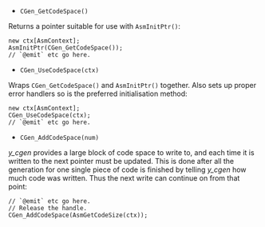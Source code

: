 * `CGen_GetCodeSpace()`

Returns a pointer suitable for use with `AsmInitPtr()`:

```pawn
new ctx[AsmContext];
AsmInitPtr(CGen_GetCodeSpace());
// `@emit` etc go here.
```

* `CGen_UseCodeSpace(ctx)`

Wraps `CGen_GetCodeSpace()` and `AsmInitPtr()` together.  Also sets up proper error handlers so is the preferred initialisation method:

```pawn
new ctx[AsmContext];
CGen_UseCodeSpace(ctx);
// `@emit` etc go here.
```

* `CGen_AddCodeSpace(num)`

*y_cgen* provides a large block of code space to write to, and each time it is written to the next pointer must be updated.  This is done after all the generation for one single piece of code is finished by telling *y_cgen* how much code was written.  Thus the next write can continue on from that point:

```pawn
// `@emit` etc go here.
// Release the handle.
CGen_AddCodeSpace(AsmGetCodeSize(ctx));
```

